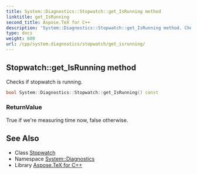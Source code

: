 ```yaml
---
title: System::Diagnostics::Stopwatch::get_IsRunning method
linktitle: get_IsRunning
second_title: Aspose.TeX for C++
description: 'System::Diagnostics::Stopwatch::get_IsRunning method. Checks if stopwatch is running in C++.'
type: docs
weight: 600
url: /cpp/system.diagnostics/stopwatch/get_isrunning/
---
```

## Stopwatch::get_IsRunning method


Checks if stopwatch is running.

```cpp
bool System::Diagnostics::Stopwatch::get_IsRunning() const
```


### ReturnValue

True if we're measuring time now, false otherwise.

## See Also

* Class [Stopwatch](../)
* Namespace [System::Diagnostics](../../)
* Library [Aspose.TeX for C++](../../../)
